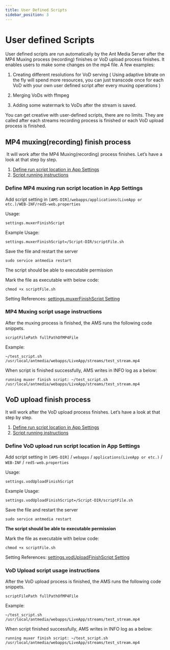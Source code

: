```yaml
---
title: User Defined Scripts
sidebar_position: 3
---
```

# User defined Scripts

User defined scripts are run automatically by the Ant Media Server after the MP4 Muxing process (recording) finishes or VoD upload process finishes. It enables users to make some changes on the mp4 file. A few examples:

1) Creating different resolutions for VoD serving ( Using adaptive bitrate on the fly will spend more resources, you can just transcode once for each VoD with your own user defined script after every muxing operations )

2) Merging VoDs with ffmpeg

3) Adding some watermark to VoDs after the stream is saved.

You can get creative with user-defined scripts, there are no limits. They are called after each streams recording process is finished or each VoD upload process is finished.

MP4 muxing(recording) finish process
------------------------------------

 It will work after the MP4 Muxing(recording) process finishes. Let’s have a look at that step by step.

1.  [Define run script location in App Settings](#define-mp4-muxing)
2.  [Script running instructions](#mp4-muxing-script)

### Define MP4 muxing run script location in App Settings

Add script setting in ```[AMS-DIR]/webapps/applications(LiveApp or etc.)/WEB-INF/red5-web.properties```

Usage:
```shell
settings.muxerFinishScript
```

Example Usage:
```shell
settings.muxerFinishScript=/Script-DIR/scriptFile.sh
```

Save the file and restart the server

```shell
sudo service antmedia restart
```

The script should be able to executable permission

Mark the file as executable with below code:

```shell
chmod +x scriptFile.sh
```

Setting References: [settings.muxerFinishScript Setting](/guides/configuration-and-testing/ams-application-configuration)

### MP4 Muxing script usage instructions

After the muxing process is finished, the AMS runs the following code snippets.

```shell
scriptFilePath fullPathOfMP4File
```

Example:

```
~/test_script.sh /usr/local/antmedia/webapps/LiveApp/streams/test_stream.mp4
```

When script is finished successfully, AMS writes in INFO log as a below:

```
running muxer finish script: ~/test_script.sh /usr/local/antmedia/webapps/LiveApp/streams/test_stream.mp4
```
## VoD upload finish process

It will work after the VoD upload process finishes. Let’s have a look at that step by step.

1.  [Define run script location in App Settings](#define-vod-upload)
2.  [Script running instructions](#vod-upload-script)

### Define VoD upload run script location in App Settings

Add script setting in ```[AMS-DIR]``` / ```webapps``` / ```applications(LiveApp or etc.)``` / ```WEB-INF``` / ```red5-web.properties```

Usage:

```
settings.vodUploadFinishScript
```

Example Usage:
```
settings.vodUploadFinishScript=/Script-DIR/scriptFile.sh
```

Save the file and restart the server
```
sudo service antmedia restart
```

**The script should be able to executable permission**

Mark the file as executable with below code:
```
chmod +x scriptFile.sh
```

Setting References: [settings.vodUploadFinishScript Setting](/guides/configuration-and-testing/ams-application-configuration)

### VoD Upload script usage instructions

After the VoD upload process is finished, the AMS runs the following code snippets.

```
scriptFilePath fullPathOfMP4File
```

Example:
```
~/test_script.sh /usr/local/antmedia/webapps/LiveApp/streams/test_stream.mp4
```

When script finished successfully, AMS writes in INFO log as a below:
```
running muxer finish script: ~/test_script.sh /usr/local/antmedia/webapps/LiveApp/streams/test_stream.mp4
```

